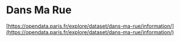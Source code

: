 # Dans Ma Rue

[https://opendata.paris.fr/explore/dataset/dans-ma-rue/information/](https://opendata.paris.fr/explore/dataset/dans-ma-rue/information/)
